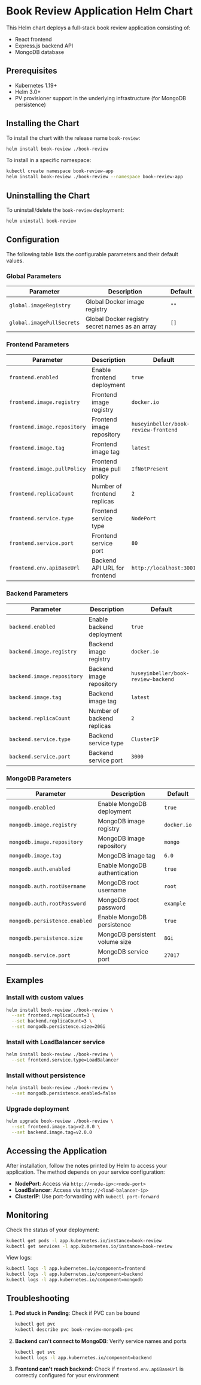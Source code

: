 # Book Review Application Helm Chart

This Helm chart deploys a full-stack book review application consisting of:
- React frontend
- Express.js backend API  
- MongoDB database

## Prerequisites

- Kubernetes 1.19+
- Helm 3.0+
- PV provisioner support in the underlying infrastructure (for MongoDB persistence)

## Installing the Chart

To install the chart with the release name `book-review`:

```bash
helm install book-review ./book-review
```

To install in a specific namespace:

```bash
kubectl create namespace book-review-app
helm install book-review ./book-review --namespace book-review-app
```

## Uninstalling the Chart

To uninstall/delete the `book-review` deployment:

```bash
helm uninstall book-review
```

## Configuration

The following table lists the configurable parameters and their default values.

### Global Parameters

| Parameter | Description | Default |
|-----------|-------------|---------|
| `global.imageRegistry` | Global Docker image registry | `""` |
| `global.imagePullSecrets` | Global Docker registry secret names as an array | `[]` |

### Frontend Parameters

| Parameter | Description | Default |
|-----------|-------------|---------|
| `frontend.enabled` | Enable frontend deployment | `true` |
| `frontend.image.registry` | Frontend image registry | `docker.io` |
| `frontend.image.repository` | Frontend image repository | `huseyinbeller/book-review-frontend` |
| `frontend.image.tag` | Frontend image tag | `latest` |
| `frontend.image.pullPolicy` | Frontend image pull policy | `IfNotPresent` |
| `frontend.replicaCount` | Number of frontend replicas | `2` |
| `frontend.service.type` | Frontend service type | `NodePort` |
| `frontend.service.port` | Frontend service port | `80` |
| `frontend.env.apiBaseUrl` | Backend API URL for frontend | `http://localhost:3001` |

### Backend Parameters

| Parameter | Description | Default |
|-----------|-------------|---------|
| `backend.enabled` | Enable backend deployment | `true` |
| `backend.image.registry` | Backend image registry | `docker.io` |
| `backend.image.repository` | Backend image repository | `huseyinbeller/book-review-backend` |
| `backend.image.tag` | Backend image tag | `latest` |
| `backend.replicaCount` | Number of backend replicas | `2` |
| `backend.service.type` | Backend service type | `ClusterIP` |
| `backend.service.port` | Backend service port | `3000` |

### MongoDB Parameters

| Parameter | Description | Default |
|-----------|-------------|---------|
| `mongodb.enabled` | Enable MongoDB deployment | `true` |
| `mongodb.image.registry` | MongoDB image registry | `docker.io` |
| `mongodb.image.repository` | MongoDB image repository | `mongo` |
| `mongodb.image.tag` | MongoDB image tag | `6.0` |
| `mongodb.auth.enabled` | Enable MongoDB authentication | `true` |
| `mongodb.auth.rootUsername` | MongoDB root username | `root` |
| `mongodb.auth.rootPassword` | MongoDB root password | `example` |
| `mongodb.persistence.enabled` | Enable MongoDB persistence | `true` |
| `mongodb.persistence.size` | MongoDB persistent volume size | `8Gi` |
| `mongodb.service.port` | MongoDB service port | `27017` |

## Examples

### Install with custom values

```bash
helm install book-review ./book-review \
  --set frontend.replicaCount=3 \
  --set backend.replicaCount=3 \
  --set mongodb.persistence.size=20Gi
```

### Install with LoadBalancer service

```bash
helm install book-review ./book-review \
  --set frontend.service.type=LoadBalancer
```

### Install without persistence

```bash
helm install book-review ./book-review \
  --set mongodb.persistence.enabled=false
```

### Upgrade deployment

```bash
helm upgrade book-review ./book-review \
  --set frontend.image.tag=v2.0.0 \
  --set backend.image.tag=v2.0.0
```

## Accessing the Application

After installation, follow the notes printed by Helm to access your application. The method depends on your service configuration:

- **NodePort**: Access via `http://<node-ip>:<node-port>`
- **LoadBalancer**: Access via `http://<load-balancer-ip>`
- **ClusterIP**: Use port-forwarding with `kubectl port-forward`

## Monitoring

Check the status of your deployment:

```bash
kubectl get pods -l app.kubernetes.io/instance=book-review
kubectl get services -l app.kubernetes.io/instance=book-review
```

View logs:

```bash
kubectl logs -l app.kubernetes.io/component=frontend
kubectl logs -l app.kubernetes.io/component=backend  
kubectl logs -l app.kubernetes.io/component=mongodb
```

## Troubleshooting

1. **Pod stuck in Pending**: Check if PVC can be bound
   ```bash
   kubectl get pvc
   kubectl describe pvc book-review-mongodb-pvc
   ```

2. **Backend can't connect to MongoDB**: Verify service names and ports
   ```bash
   kubectl get svc
   kubectl logs -l app.kubernetes.io/component=backend
   ```

3. **Frontend can't reach backend**: Check if `frontend.env.apiBaseUrl` is correctly configured for your environment 